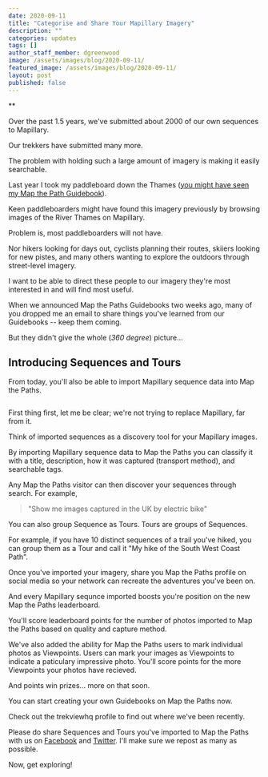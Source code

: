 ```yaml
---
date: 2020-09-11
title: "Categorise and Share Your Mapillary Imagery"
description: ""
categories: updates
tags: []
author_staff_member: dgreenwood
image: /assets/images/blog/2020-09-11/
featured_image: /assets/images/blog/2020-09-11/
layout: post
published: false
---
```


**

Over the past 1.5 years, we've submitted about 2000 of our own sequences to Mapillary.

Our trekkers have submitted many more.

The problem with holding such a large amount of imagery is making it easily searchable.

Last year I took my paddleboard down the Thames ([you might have seen my Map the Path Guidebook](https://mtp.trekview.org/guidebook/420e3f78-8c6d-4b9e-9c29-0217c8394570/detail/)). 

Keen paddleboarders might have found this imagery previously by browsing images of the River Thames on Mapillary.

Problem is, most paddleboarders will not have.

Nor hikers looking for days out, cyclists planning their routes, skiiers looking for new pistes, and many others wanting to explore the outdoors through street-level imagery.

I want to be able to direct these people to our imagery they're most interested in and will find most useful.

When we announced Map the Paths Guidebooks two weeks ago, many of you dropped me an email to share things you've learned from our Guidebooks -- keep them coming.

But they didn't give the whole (_360 degree_) picture...

## Introducing Sequences and Tours

From today, you'll also be able to import Mapillary sequence data into Map the Paths.

<img class="img-fluid" src="/assets/images/blog/2020-09-11/" alt="" title="" />

First thing first, let me be clear; we're not trying to replace Mapillary, far from it.

Think of imported sequences as a discovery tool for your Mapillary images.

By importing Mapillary sequence data to Map the Paths you can classify it with a title, description, how it was captured (transport method), and searchable tags.

Any Map the Paths visitor can then discover your sequences through search. For example,

> "Show me images captured in the UK by electric bike"

You can also group Sequence as Tours. Tours are groups of Sequences.

For example, if you have 10 distinct sequences of a trail you've hiked, you can group them as a Tour and call it "My hike of the South West Coast Path".

Once you've imported your imagery, share you Map the Paths profile on social media so your network can recreate the adventures you've been on.

And every Mapillary sequnce imported boosts you're position on the new Map the Paths leaderboard.

You'll score leaderboard points for the number of photos imported to Map the Paths based on quality and capture method.

We've also added the ability for Map the Paths users to mark individual photos as Viewpoints. Users can mark your images as Viewpoints to indicate a paticulary impressive photo. You'll score points for the more Viewpoints your photos have recieved.

And points win prizes... more on that soon.

You can start creating your own Guidebooks on Map the Paths now.

Check out the trekviewhq profile to find out where we've been recently.

Please do share Sequences and Tours you've imported to Map the Paths with us on [Facebook](https://www.facebook.com/trekview/) and [Twitter](https://twitter.com/trekview). I'll make sure we repost as many as possible.

Now, get exploring!